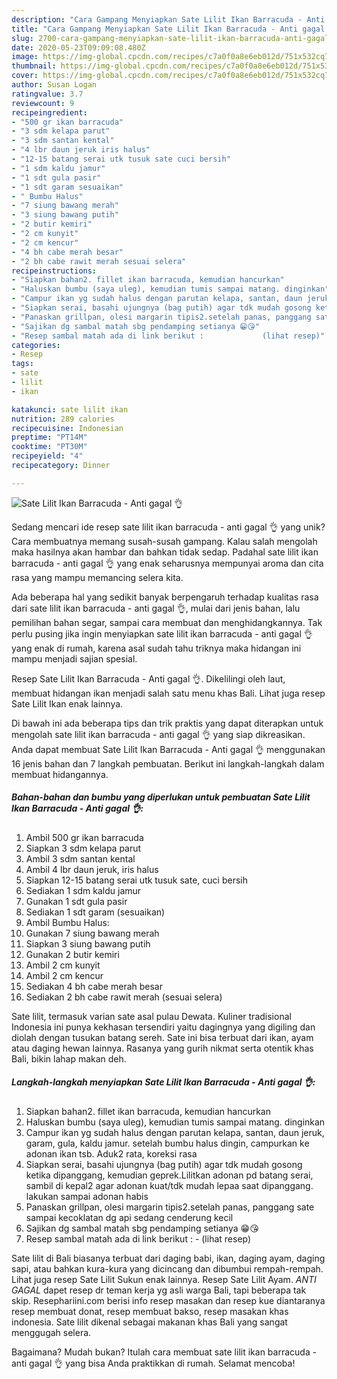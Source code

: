 ```yaml
---
description: "Cara Gampang Menyiapkan Sate Lilit Ikan Barracuda - Anti gagal 👌 yang Sempurna"
title: "Cara Gampang Menyiapkan Sate Lilit Ikan Barracuda - Anti gagal 👌 yang Sempurna"
slug: 2700-cara-gampang-menyiapkan-sate-lilit-ikan-barracuda-anti-gagal-yang-sempurna
date: 2020-05-23T09:09:08.480Z
image: https://img-global.cpcdn.com/recipes/c7a0f0a8e6eb012d/751x532cq70/sate-lilit-ikan-barracuda-anti-gagal-👌-foto-resep-utama.jpg
thumbnail: https://img-global.cpcdn.com/recipes/c7a0f0a8e6eb012d/751x532cq70/sate-lilit-ikan-barracuda-anti-gagal-👌-foto-resep-utama.jpg
cover: https://img-global.cpcdn.com/recipes/c7a0f0a8e6eb012d/751x532cq70/sate-lilit-ikan-barracuda-anti-gagal-👌-foto-resep-utama.jpg
author: Susan Logan
ratingvalue: 3.7
reviewcount: 9
recipeingredient:
- "500 gr ikan barracuda"
- "3 sdm kelapa parut"
- "3 sdm santan kental"
- "4 lbr daun jeruk iris halus"
- "12-15 batang serai utk tusuk sate cuci bersih"
- "1 sdm kaldu jamur"
- "1 sdt gula pasir"
- "1 sdt garam sesuaikan"
- " Bumbu Halus"
- "7 siung bawang merah"
- "3 siung bawang putih"
- "2 butir kemiri"
- "2 cm kunyit"
- "2 cm kencur"
- "4 bh cabe merah besar"
- "2 bh cabe rawit merah sesuai selera"
recipeinstructions:
- "Siapkan bahan2. fillet ikan barracuda, kemudian hancurkan"
- "Haluskan bumbu (saya uleg), kemudian tumis sampai matang. dinginkan"
- "Campur ikan yg sudah halus dengan parutan kelapa, santan, daun jeruk, garam, gula, kaldu jamur. setelah bumbu halus dingin, campurkan ke adonan ikan tsb. Aduk2 rata, koreksi rasa"
- "Siapkan serai, basahi ujungnya (bag putih) agar tdk mudah gosong ketika dipanggang, kemudian geprek.Lilitkan adonan pd batang serai, sambil di kepal2 agar adonan kuat/tdk mudah lepaa saat dipanggang. lakukan sampai adonan habis"
- "Panaskan grillpan, olesi margarin tipis2.setelah panas, panggang sate sampai kecoklatan dg api sedang cenderung kecil"
- "Sajikan dg sambal matah sbg pendamping setianya 😁😘"
- "Resep sambal matah ada di link berikut :             (lihat resep)"
categories:
- Resep
tags:
- sate
- lilit
- ikan

katakunci: sate lilit ikan 
nutrition: 289 calories
recipecuisine: Indonesian
preptime: "PT14M"
cooktime: "PT30M"
recipeyield: "4"
recipecategory: Dinner

---
```



![Sate Lilit Ikan Barracuda - Anti gagal 👌](https://img-global.cpcdn.com/recipes/c7a0f0a8e6eb012d/751x532cq70/sate-lilit-ikan-barracuda-anti-gagal-👌-foto-resep-utama.jpg)

Sedang mencari ide resep sate lilit ikan barracuda - anti gagal 👌 yang unik? Cara membuatnya memang susah-susah gampang. Kalau salah mengolah maka hasilnya akan hambar dan bahkan tidak sedap. Padahal sate lilit ikan barracuda - anti gagal 👌 yang enak seharusnya mempunyai aroma dan cita rasa yang mampu memancing selera kita.

Ada beberapa hal yang sedikit banyak berpengaruh terhadap kualitas rasa dari sate lilit ikan barracuda - anti gagal 👌, mulai dari jenis bahan, lalu pemilihan bahan segar, sampai cara membuat dan menghidangkannya. Tak perlu pusing jika ingin menyiapkan sate lilit ikan barracuda - anti gagal 👌 yang enak di rumah, karena asal sudah tahu triknya maka hidangan ini mampu menjadi sajian spesial.

Resep Sate Lilit Ikan Barracuda - Anti gagal 👌. Dikelilingi oleh laut, membuat hidangan ikan menjadi salah satu menu khas Bali. Lihat juga resep Sate Lilit Ikan enak lainnya.


Di bawah ini ada beberapa tips dan trik praktis yang dapat diterapkan untuk mengolah sate lilit ikan barracuda - anti gagal 👌 yang siap dikreasikan. Anda dapat membuat Sate Lilit Ikan Barracuda - Anti gagal 👌 menggunakan 16 jenis bahan dan 7 langkah pembuatan. Berikut ini langkah-langkah dalam membuat hidangannya.

<!--inarticleads1-->

##### Bahan-bahan dan bumbu yang diperlukan untuk pembuatan Sate Lilit Ikan Barracuda - Anti gagal 👌:

1. Ambil 500 gr ikan barracuda
1. Siapkan 3 sdm kelapa parut
1. Ambil 3 sdm santan kental
1. Ambil 4 lbr daun jeruk, iris halus
1. Siapkan 12-15 batang serai utk tusuk sate, cuci bersih
1. Sediakan 1 sdm kaldu jamur
1. Gunakan 1 sdt gula pasir
1. Sediakan 1 sdt garam (sesuaikan)
1. Ambil  Bumbu Halus:
1. Gunakan 7 siung bawang merah
1. Siapkan 3 siung bawang putih
1. Gunakan 2 butir kemiri
1. Ambil 2 cm kunyit
1. Ambil 2 cm kencur
1. Sediakan 4 bh cabe merah besar
1. Sediakan 2 bh cabe rawit merah (sesuai selera)


Sate lilit, termasuk varian sate asal pulau Dewata. Kuliner tradisional Indonesia ini punya kekhasan tersendiri yaitu dagingnya yang digiling dan diolah dengan tusukan batang sereh. Sate ini bisa terbuat dari ikan, ayam atau daging hewan lainnya. Rasanya yang gurih nikmat serta otentik khas Bali, bikin lahap makan deh. 

<!--inarticleads2-->

##### Langkah-langkah menyiapkan Sate Lilit Ikan Barracuda - Anti gagal 👌:

1. Siapkan bahan2. fillet ikan barracuda, kemudian hancurkan
1. Haluskan bumbu (saya uleg), kemudian tumis sampai matang. dinginkan
1. Campur ikan yg sudah halus dengan parutan kelapa, santan, daun jeruk, garam, gula, kaldu jamur. setelah bumbu halus dingin, campurkan ke adonan ikan tsb. Aduk2 rata, koreksi rasa
1. Siapkan serai, basahi ujungnya (bag putih) agar tdk mudah gosong ketika dipanggang, kemudian geprek.Lilitkan adonan pd batang serai, sambil di kepal2 agar adonan kuat/tdk mudah lepaa saat dipanggang. lakukan sampai adonan habis
1. Panaskan grillpan, olesi margarin tipis2.setelah panas, panggang sate sampai kecoklatan dg api sedang cenderung kecil
1. Sajikan dg sambal matah sbg pendamping setianya 😁😘
1. Resep sambal matah ada di link berikut : -             (lihat resep)


Sate lilit di Bali biasanya terbuat dari daging babi, ikan, daging ayam, daging sapi, atau bahkan kura-kura yang dicincang dan dibumbui rempah-rempah. Lihat juga resep Sate Lilit Sukun enak lainnya. Resep Sate Lilit Ayam. *ANTI GAGAL* dapet resep dr teman kerja yg asli warga Bali, tapi beberapa tak skip. Resephariini.com berisi info resep masakan dan resep kue diantaranya resep membuat donat, resep membuat bakso, resep masakan khas indonesia. Sate lilit dikenal sebagai makanan khas Bali yang sangat menggugah selera. 

Bagaimana? Mudah bukan? Itulah cara membuat sate lilit ikan barracuda - anti gagal 👌 yang bisa Anda praktikkan di rumah. Selamat mencoba!
